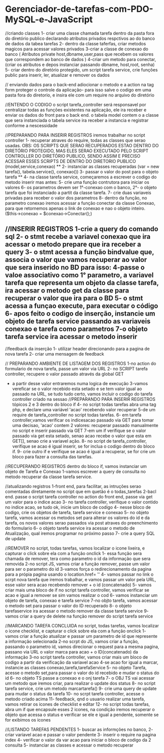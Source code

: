 # Gerenciador-de-tarefas-com-PDO-MySQL-e-JavaScript
//criando classes
1- criar uma classe chamada tarefa dentro da pasta fora do diretório publico declarando atributos privados respctivos ao do banco de dados da tabea tarefas
2- dentro da classe taferfas, criar metodos magicos para acessar valores privados
3-criar a classe de conexao do banco 
(
Atributos private
host,dbname,user,pass que recebem os valores que correspondem ao banco de dados
)
4-criar um metodo para conectar,
(criar os atributos e depos instanciar passando dbname, host,root, senha)
5- criar dentro do diretório protegido, um script tarefa service, crie funções public para inserir, ler, atualizar e remover os dados

// enviando dados para o back-end
adiocionar o metodo e a action na tag form
proteger o controle da aplicação- para isso salve o codigo em uma pasta fora do diretorio, e insira ele com um require no arquivo do diretório

//ENTENDO O CODIGO
o script tarefa_controller será responsavel por centralizar todas as funções existentes na aplicação, ele ira receber e enviar os dados do front para o back end.
o tabela model contem o a classe que sera instanciada 
o tabela service ira receber a instancia e registrar conforme a nescessidade

//PREPARANDO PARA INSERIR REGISTROS
iremos trabalhar no script controller
1- recuperar atraves do require, todas as classes que serao usadas.
OBS: OS SCRIPTS QUE SERAO RECUPERADOS ESTAO DENTRO DO DIRETÓRIO PROTEGIDO, MAS ELES SERAO EXECUTADO PELO SCRIPT CONTROLLER DO DIRETÓRIO PUBLICO, SENDO ASSIM E PRECISO ACESSAR ESSES SCRIPTS DE DENTRO DO DIRETORIO PUBLICO
(model,service,conexao)
**
 2- instanciar as classes recuperadas (var = new tarefa(), tabela.service(), conexao())
 3- passar o valor do post para o objeto tarefa
 **
 4- na classe tarefa service,  começaremos a escrever o codigo do metodo inserir mas antes:
 5- crie uma função contrutora para iniciar os valores
 6- os parametros devem ser 1°-conexao com o banco, 2°- o objeto tarefa que foi instanciado a partit da classe tarefa.
7- crie duas variaveis privadas para receber o valor dos parametros
 8- dentro da função, no parametro conexao iremos acessar a função conectar da classe Conexao, para que retornemos apenas o link de conexao e nao o objeto inteiro. ($this->conexao = $conexao->Conectar();)

//INSERIR REGISTROS
1-crie a query do comando sql
2- o stmt recebe a variavel conexao que ira acessar o metodo prepare que ira receber a query
3- o stmt acessa a função bindvalue que, associa o valor que vamos recuperar ao valor que sera inserido no BD para isso:
4-passe o valoe associativo como 1° parametro, a variavel tarefa que representa um objeto da classe tarefa, ira acessar o metodo get da classe para recuperar o valor que ira para o BD
5- o stmt acessa a funçao execute, para executar o código
6- apos feito o codigo de inserção, instancie um objeto de tarefa service passando  as variaveis conexao e tarefa como parametros 
7-o objeto tarefa service ira acessar o metodo inserir
---------------------

//feedback da inserção
1- utilizar header direcionando para a pagina de nova tarefa
2- criar uma mensagem de feedback

// PREPARANDO AMBIENTE DE LISTAGEM DOS REGISTROS
1-no action do formulario de nova tarefa, passe um valor via URL
2- no SCRIPT tarefa controller, recupere o valor passado através da global GET
* a partir desse valor entraremos numa logica de execução
3-vamos vereficar se o valor recebido esta setado e se tem valor igual ao passado na URL, se tudo tudo certo, vamos incluir o codigo do tarefa controller criado na sessao //PREPARANDO PARA INSERIR REGISTROS tópicos 2 e 3 dentro do bloco if
4- no script todas tarefas abra uma tag php, e declare uma variável 'acao' recebendo valor recuperar
5-de um require de tarefa_controller no script todas tarefas.
6- em tarefa controller,vamos verificar os indicesacao passado via  GET para tomar uma decisao, 'acao'  contem 2 valores: recuperar passado manualmente no script e  inserir passado via GET
7-em um if verifique se o valor passado via get esta setado, senao acao recebe o valor que esta em GET[], senao
crie a variavel ação.
8- no script de tarefa_controller, verifique se acao é igual inserir, se for inclua o codigo dentro do bloco if.
9- crie outro if e verifique se acao é igual a recuperar, se for crie um bloco para fazer a consulta das tarefas.

//RECUPERANDO REGISTROS
dentro do bloco if, vamos instanciar um objeto de Tarefa e Conexao
1-vamos escrever a query de consulta no metodo recuperar da classe tarefa service.

//atualizando registros
1-front end, para facilitar, as intruções serao comentadas diretamente no script que em quetão é o todas_tarefas
2-bacl end. passe o script tarefa controller no action do front end, passe via get um valor para o indice acao
3- no tarefa controller, verifique o valor contido no indice acao, se tudo ok, inicie um bloco de codigo
4- nesse bloco de codigo, crie os objetos de tarefa, tarefa service e conexao
5- no objeto tarefa, vamos acessar os metodos set para alterar os valores do id e da tarefa, os novos valores serao passados via post atraves do preenchimento do formulario
6- o objeto tarefa service ira acessar o metodo de Atualização, qual iremos programar no próximo passo
7- crie a query SQL de update 

//REMOVER 
no script, todas tarefas, vamos localizar o icone lixeira, e capturar o click sobre ela com a função onclick
1- essa função sera chamada de remover, tera como parametro o id da informação que sera removida
2-no  script JS, vamos criar a função remover, passe um valor para ser o parametro do id
3-vamos força o redirecionamento da pagina para a própia pagina usando o location.href= ''
4- vamos passar no link o scrpt nova tarefa que iremos trabalhar, e vamos passar um valor pela URL, esse valor sera acao 
recebendo remover + o id (concatenado)
5- vamos criar mais uma bloco de if no script tarefa controller, vamos verificar se acao e igual a remover se sim vamos realizar o cod
6- vamos instanciar um objeto de tarefa, conexao e tarefa service
7-no objto tarefa, vamos acessar o metodo set para passar o valor do ID recuperado
8- o objeto tarefaservice ira acessar o metodo remover da classe tarefa service
9- vamos criar a query de delete na função remover do script tarefa service

//MARCANDO TAREFA CONCLUIDA
no script, todas tarefas, vamos localizar o icone checklist, e capturar o click sobre ela com a função onclick
1- vamos criar a função atualizar e passar um parametro de id que represente a informação selecionada
2-no scrpt do JS, vamos criar a função, passando o parametro id, vamos direcionar o request para a mesma pagina, passano via URL o valor marca para acao + o ID(concatenado) da informação
3-no script tarefa controller, vamos criar mais um bloco de codigo a partir da verificação da variavel acao
4-se acao for igual a marcar, instancie as classes conexao,tarefa,tarefaService
5- no objeto Tarefa, acesse o metodo set,para passar o valor do id recebido e mudar o status do id
6- no objeto TS passe a conexao e o onj tarefa
7- o OBJ TS vai acessar um metodo que iremos criar, para realizar o update dos status
8- no script tarefa service, crie um metodo marcartarefa()
9- crie uma query de update para mudar o status da tarefa
10- no scrpt tarefa controller, acesse o metodo criado acima
11- feedback, qnd o usuario realizar uma tarefa, vamos retirar os icones de checklist e editar
12- no script todas tarefas, abra um if que encapsule esses 2 icones, na condição iremos recuperar o objeto que acessa o status e verificar se ele e igual a pendente, somente se for exibimos os icones

//LISTANDO TAREFAS PENDENTES
1- buscar as informções no banco,
2- criar variavel acao e passar o valor pendente
3- inserir o require na pagina index
4- verificar o valor da  var acao para iniciar o bloco de codigo da 2 consulta
5- instanciar as classes e acessar o metodo recuperar
